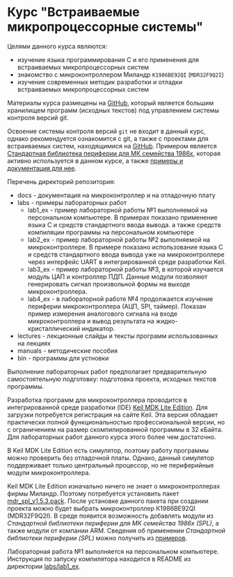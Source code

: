 # Курс "Встраиваемые микропроцессорные системы"

Целями данного курса являются:

* изучение языка программирования C и его применения для встраиваемых
  микропроцессорных систем
* знакомство с микроконтроллером Миландр `К1986ВЕ92QI` (`MDR32F9Q2I`)
* изучение современных методик разработки и отладки встраиваемых
  микропроцессорных систем

Материалы курса размещены на [GitHub](https://github.com),
который является большим хранилищем программ (исходных текстов)
под управлением системы контроля версий git.

Освоение системы контроля версий `git` не входит в данный курс,
однако рекомендуется ознакомится с git, а также с проектами для встраиваемых
систем, находящимися на [GitHub](https://github.com).
Примером является
[Стандартная библиотека периферии для МК семейства 1986x](https://github.com/eldarkg/emdr1986x-std-per-lib),
которая активно используется в данном курсе, а также
[примеры и документация для нее](https://github.com/eldarkg/emdr1986x-std-per-lib-doc).

Перечень директорий репозитория:

* docs - документация на микроконтроллер и на отладочную плату
* labs - примеры лабораторных работ
  * lab1_ex - пример лабораторной работы №1 выполняемой на персональном
    компьютере. В примерах показано применение языка C и
    средств стандартного ввода вывода.
    а также средств компиляции программы на персональном компьютере
  * lab2_ex - пример лабораторной работы №2 выполняемой на микроконтроллере.
    В примере показано использование языка C и средств стандартного ввода вывода
    уже на микроконтроллере через интерфейс UART в интегрированной среде разработки Keil.
  * lab3_ex - пример лабораторной работы №3, в которой изучается модуль ЦАП и
    контроллер ПДП. Данные модули позволяют генерировать сигнал произвольной
    формы на выходе микроконтроллера.
  * lab4_ex - в лабораторной работе №4 продолжается изучение периферии
    микроконтроллера (АЦП, SPI, таймер). Показан пример измерения аналогового
    сигнала на входе микроконтроллера и вывод результата
    на жидко-кристаллический индикатор.
* lectures - лекционные слайды и тексты программ
  использованных на лекциях
* manuals - методические пособия
* bin - программы для устновки

Выполнение лабораторных работ предполагает предварительную
самостоятельную подготовку: подготовка проекта, исходных текстов программы.

Разработка программ для микроконтроллера проводится
в интегрированной среде разработки (IDE)
[Keil MDK Lite Edition](http://www2.keil.com/mdk5/editions/lite).
Для загрузки потребуется регистрация на сайте Keil.
Эта версия обладает практически полной функциональностью профессиональной версии,
но с ограничением на размер скомпилированной программы в 32 кБайта.
Для лабораторных работ данного курса этого более чем достаточно.

В Keil MDK Lite Edition есть симулятор, поэтому работу программы
можно проверить без отладочной платы. Однако, данный симулятор поддерживает
только центральный процессор, но не периферийные модули микроконтроллера.

Keil MDK Lite Edition изначально ничего не знает о микроконтроллерах
фирмы Миландр. Поэтому потребуется установить пакет
[mdr_spl_v1.5.3.pack](./bin/mdr_spl_v1.5.3.pack).
После установке данного пакета при создании проекта можно будет выбрать
микроконтроллер К1986ВЕ92QI (MDR32F9Q2I). В среде появится возможность
добавлять модули из *Стандартной библиотеки периферии для МК семейства 1986x (SPL)*,
а также модули от компании ARM.
Сведения об применении *Стандартной библиотеки периферии (SPL)* можно получить из
[примеров](https://github.com/eldarkg/emdr1986x-std-per-lib-doc).

Лабораторная работа №1 выполняется на персональном компьютере.
Инструкция по запуску компилятора находится в README из директории [labs/lab1_ex](./labs/lab1_ex).
